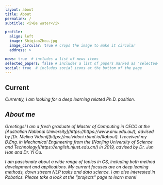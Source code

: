 ```yaml
---
layout: about
title: About
permalink: /
subtitle: <i>Be water</i>

profile:
  align: left
  image: ShiqiaoZhou.jpg
  image_circular: true # crops the image to make it circular
  address: >

news: true  # includes a list of news items
selected_papers: false # includes a list of papers marked as "selected={true}"
social: true  # includes social icons at the bottom of the page
---
```


<h2 style="font-weight: bolder">Current</h2>
<i>Currently, I am looking for a deep learning related Ph.D. position<i>.

<h2 style="font-weight: bolder">About me</h2>
Greetings! I am a fresh graduate of Master of Computing in CECC at the [Australian National University](https://https://www.anu.edu.au/), advised by [Dr. Melina Vidoni](https://melvidoni.rbind.io/#about). I received my B.Eng. in Mechanical Engineering from the [Nanjing University of Science and Technology](https://english.njust.edu.cn/) in 2019, advised by Dr. Jun Han and Dr. Yi Ou. 

I am passionate about a wide range of topics in CS, including both method development and applications. My current focuses are on deep leaning methods, down stream NLP tasks and data science. I am also interested in Robotics. Please take a look at the "projects" page to learn more!


<!-- - Statistical ensemble representation of dynamic clusters and restructuring surfaces in catalytic conditions.
- Development of global optimizers with grand canonical and multi-objective functionality for structure search of crystals, clusters, and surfaces.
- Realistic modeling of electrocatalytic interface to understand the roles of pH, electrode potential, solvation, and electrolyte additives.
- Direct and inverse design of functional molecules and materials for CO$_2$ capture and electroreduction. -->



<!-- Write your biography here. Tell the world about yourself. Link to your favorite [subreddit](http://reddit.com). You can put a picture in, too. The code is already in, just name your picture `prof_pic.jpg` and put it in the `img/` folder.

Put your address / P.O. box / other info right below your picture. You can also disable any these elements by editing `profile` property of the YAML header of your `_pages/about.md`. Edit `_bibliography/papers.bib` and Jekyll will render your [publications page](/al-folio/publications/) automatically.

Link to your social media connections, too. This theme is set up to use [Font Awesome icons](http://fortawesome.github.io/Font-Awesome/) and [Academicons](https://jpswalsh.github.io/academicons/), like the ones below. Add your Facebook, Twitter, LinkedIn, Google Scholar, or just disable all of them. -->
